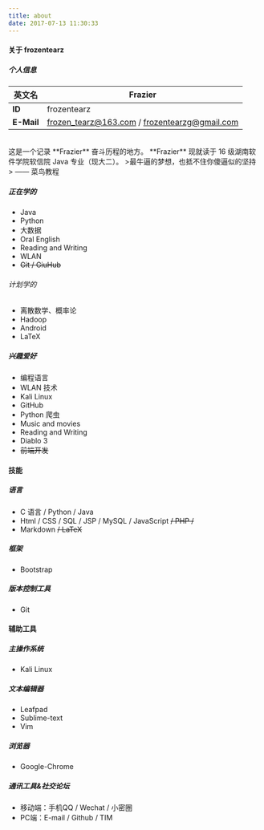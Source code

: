 ```yaml
---
title: about
date: 2017-07-13 11:30:33
---
```


#### 关于 **frozentearz** 
##### 个人信息
| 英文名        | Frazier                                  |
| ---------- | ---------------------------------------- |
| **ID**     | frozentearz                              |
| **E-Mail** | frozen_tearz@163.com / frozentearzg@gmail.com |

</br>
这是一个记录 **Frazier** 奋斗历程的地方。
**Frazier** 现就读于 16 级湖南软件学院软信院 Java 专业（现大二）。
>最牛逼的梦想，也抵不住你傻逼似的坚持
> —— 菜鸟教程

</br>

##### 正在学的

- Java
- Python
- 大数据
- Oral English
- Reading and Writing
- WLAN
- ~~Git / GiuHub~~

###### 计划学的
- 离散数学、概率论
- Hadoop
- Android
- LaTeX

##### 兴趣爱好
- 编程语言
- WLAN 技术
- Kali Linux
- GitHub
- Python 爬虫
- Music and movies
- Reading and Writing
- Diablo 3
- ~~前端开发~~

#### 技能
##### 语言
- C 语言 / Python / Java
- Html / CSS / SQL / JSP / MySQL / JavaScript ~~/ PHP /~~
- Markdown ~~/ LaTeX~~

##### 框架

- Bootstrap

##### 版本控制工具
- Git

#### 辅助工具
##### 主操作系统
- Kali Linux

##### 文本编辑器

- Leafpad
- Sublime-text
- Vim

##### 浏览器
- Google-Chrome

##### 通讯工具&社交论坛
- 移动端：手机QQ / Wechat / 小密圈
- PC端：E-mail / Github / TIM
